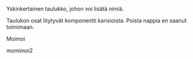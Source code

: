 Yskinkertainen taulukko, johon voi lisätä nimiä.

Taulukon osat löytyvät komponentti kansioista. Poista nappia en saanut toimimaan. 

Moimoi

momimoi2
